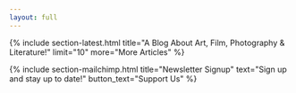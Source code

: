 ```yaml
---
layout: full
---
```



{% include section-latest.html title="A Blog About Art, Film, Photography & Literature!" limit="10" more="More Articles" %}


{% include section-mailchimp.html title="Newsletter Signup" text="Sign up and stay up to date!" button_text="Support Us" %}


<!-- 
{% include section-author.html author="john" title="Hello, I am Jane! Welcome to my blog." %} 
-->
